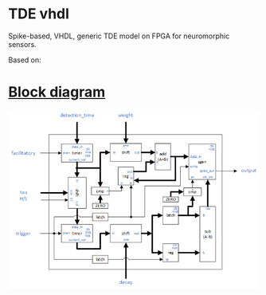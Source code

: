 # TDE vhdl
Spike-based, VHDL, generic TDE model on FPGA for neuromorphic sensors.

Based on:

<p align="center">
<a href="https://www.mitpressjournals.org/doi/full/10.1162/neco_a_01112">
</p>

# Block diagram

<p align="center">
<img align="center" src="https://github.com/dgutierrezATC/TDE_vhdl/blob/master/TDE/Documentation/Wiki/Wiki_images/Fig_TDE_vhdl_block_diagram.png" alt="TDE VHDL architecture">
</p>
